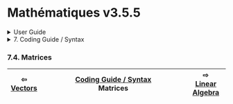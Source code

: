 # Mathématiques v3.5.5


<details>

<summary>User Guide</summary>

1. [About](../../about/README.md)<br>
2. [License](../../license/README.md)<br>
3. [Release Notes](../../release-notes/README.md)<br>
4. [Installation](../../installation/README.md)<br>
5. [Makefile / Using Mathématiques](../../using-mathematiques/README.md)<br>
6. [Code Examples](../../examples/README.md)<br>
7. _Coding Guide / Syntax_ <br>
8. [Benchmarks](../../benchmarks/README.md)<br>
9. [Tests](../../test/README.md)<br>
10. [New Feature Plans](../../feature-schedule/README.md)<br>
11. [Developer Guide](../../developer-guide/README.md)<br>


</details>



<details>

<summary>7. Coding Guide / Syntax</summary>

7.1. [Scalar Math: real, imaginary, complex, and quaternion numbers](../scalar/README.md)<br>
7.2. [Display of Results](../display/README.md)<br>
7.3. [Vectors](../vector/README.md)<br>
7.4. _Matrices_ <br>
7.5. [Linear Algebra](../linear-algebra/README.md)<br>
7.6. [Tensors](../tensor/README.md)<br>
7.7. [FILE I/O](../file-io/README.md)<br>
7.8. [Debug Modes](../debug/README.md)<br>


</details>



### 7.4. Matrices



| ⇦ <br />[Vectors](../vector/README.md)  | [Coding Guide / Syntax](../README.md)<br />Matrices<br /><img width=1000/> | ⇨ <br />[Linear Algebra](../linear-algebra/README.md)   |
| ------------ | :-------------------------------: | ------------ |

